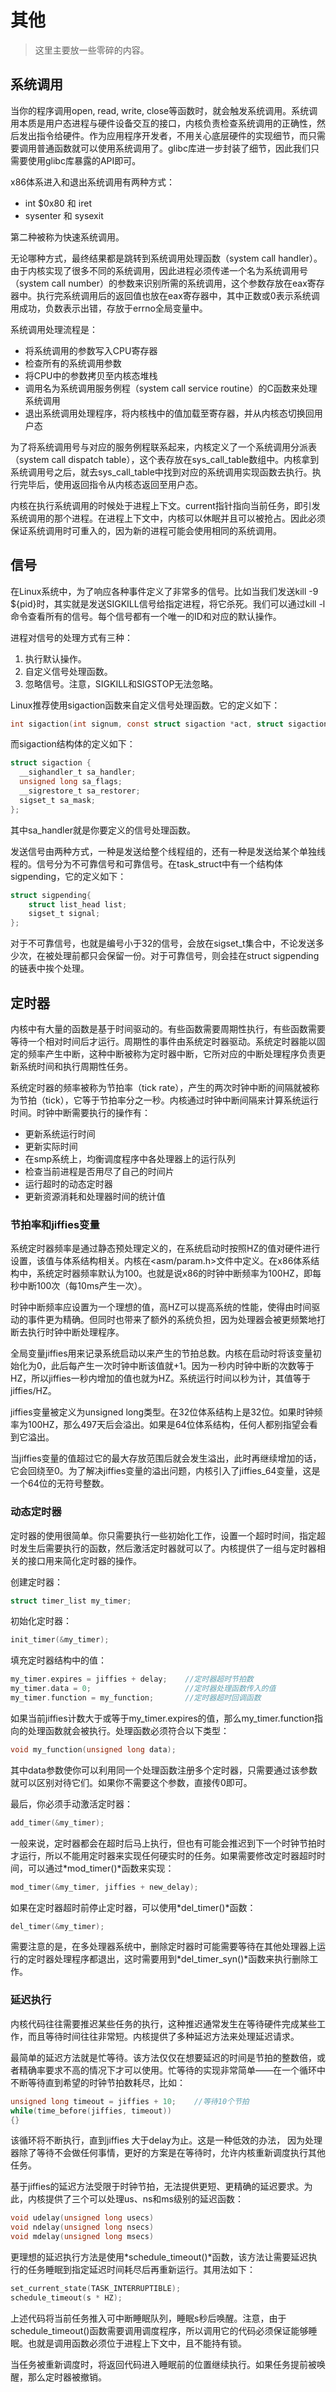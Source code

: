 # 其他

> 这里主要放一些零碎的内容。

## 系统调用

当你的程序调用open, read, write, close等函数时，就会触发系统调用。系统调用本质是用户态进程与硬件设备交互的接口，内核负责检查系统调用的正确性，然后发出指令给硬件。作为应用程序开发者，不用关心底层硬件的实现细节，而只需要调用普通函数就可以使用系统调用了。glibc库进一步封装了细节，因此我们只需要使用glibc库暴露的API即可。

x86体系进入和退出系统调用有两种方式：

- int $0x80 和 iret
- sysenter 和 sysexit

第二种被称为快速系统调用。

无论哪种方式，最终结果都是跳转到系统调用处理函数（system call handler）。由于内核实现了很多不同的系统调用，因此进程必须传递一个名为系统调用号（system call number）的参数来识别所需的系统调用，这个参数存放在eax寄存器中。执行完系统调用后的返回值也放在eax寄存器中，其中正数或0表示系统调用成功，负数表示出错，存放于errno全局变量中。

系统调用处理流程是：

- 将系统调用的参数写入CPU寄存器
- 检查所有的系统调用参数
- 将CPU中的参数拷贝至内核态堆栈
- 调用名为系统调用服务例程（system call service routine）的C函数来处理系统调用
- 退出系统调用处理程序，将内核栈中的值加载至寄存器，并从内核态切换回用户态

为了将系统调用号与对应的服务例程联系起来，内核定义了一个系统调用分派表（system call dispatch table），这个表存放在sys_call_table数组中。内核拿到系统调用号之后，就去sys_call_table中找到对应的系统调用实现函数去执行。执行完毕后，使用返回指令从内核态返回至用户态。

内核在执行系统调用的时候处于进程上下文。current指针指向当前任务，即引发系统调用的那个进程。在进程上下文中，内核可以休眠并且可以被抢占。因此必须保证系统调用时可重入的，因为新的进程可能会使用相同的系统调用。

## 信号

在Linux系统中，为了响应各种事件定义了非常多的信号。比如当我们发送kill -9 ${pid}时，其实就是发送SIGKILL信号给指定进程，将它杀死。我们可以通过kill -l命令查看所有的信号。每个信号都有一个唯一的ID和对应的默认操作。

进程对信号的处理方式有三种：

1. 执行默认操作。
2. 自定义信号处理函数。
3. 忽略信号。注意，SIGKILL和SIGSTOP无法忽略。

Linux推荐使用sigaction函数来自定义信号处理函数。它的定义如下：

```C
int sigaction(int signum, const struct sigaction *act, struct sigaction *oldact);
```

而sigaction结构体的定义如下：

```C
struct sigaction {
  __sighandler_t sa_handler;
  unsigned long sa_flags;
  __sigrestore_t sa_restorer;
  sigset_t sa_mask;   
};
```

其中sa_handler就是你要定义的信号处理函数。

发送信号由两种方式，一种是发送给整个线程组的，还有一种是发送给某个单独线程的。信号分为不可靠信号和可靠信号。在task_struct中有一个结构体sigpending，它的定义如下：

```C
struct sigpending{
    struct list_head list;
    sigset_t signal;
};
```

对于不可靠信号，也就是编号小于32的信号，会放在sigset_t集合中，不论发送多少次，在被处理前都只会保留一份。对于可靠信号，则会挂在struct sigpending的链表中挨个处理。

## 定时器

内核中有大量的函数是基于时间驱动的。有些函数需要周期性执行，有些函数需要等待一个相对时间后才运行。周期性的事件由系统定时器驱动。系统定时器能以固定的频率产生中断，这种中断被称为定时器中断，它所对应的中断处理程序负责更新系统时间和执行周期性任务。

系统定时器的频率被称为节拍率（tick rate），产生的两次时钟中断的间隔就被称为节拍（tick），它等于节拍率分之一秒。内核通过时钟中断间隔来计算系统运行时间。时钟中断需要执行的操作有：

- 更新系统运行时间
- 更新实际时间
- 在smp系统上，均衡调度程序中各处理器上的运行队列
- 检查当前进程是否用尽了自己的时间片
- 运行超时的动态定时器
- 更新资源消耗和处理器时间的统计值

### 节拍率和jiffies变量

系统定时器频率是通过静态预处理定义的，在系统启动时按照HZ的值对硬件进行设置，该值与体系结构相关。内核在<asm/param.h\>文件中定义。在x86体系结构中，系统定时器频率默认为100。也就是说x86的时钟中断频率为100HZ，即每秒中断100次（每10ms产生一次）。

时钟中断频率应设置为一个理想的值，高HZ可以提高系统的性能，使得由时间驱动的事件更为精确。但同时也带来了额外的系统负担，因为处理器会被更频繁地打断去执行时钟中断处理程序。

全局变量jiffies用来记录系统启动以来产生的节拍总数。内核在启动时将该变量初始化为0，此后每产生一次时钟中断该值就+1。因为一秒内时钟中断的次数等于HZ，所以jiffies一秒内增加的值也就为HZ。系统运行时间以秒为计，其值等于jiffies/HZ。

jiffies变量被定义为unsigned long类型。在32位体系结构上是32位。如果时钟频率为100HZ，那么497天后会溢出。如果是64位体系结构，任何人都别指望会看到它溢出。

当jiffies变量的值超过它的最大存放范围后就会发生溢出，此时再继续增加的话，它会回绕至0。为了解决jiffies变量的溢出问题，内核引入了jiffies_64变量，这是一个64位的无符号整数。

### 动态定时器

定时器的使用很简单。你只需要执行一些初始化工作，设置一个超时时间，指定超时发生后需要执行的函数，然后激活定时器就可以了。内核提供了一组与定时器相关的接口用来简化定时器的操作。

创建定时器：

```C
struct timer_list my_timer;
```

初始化定时器：

```C
init_timer(&my_timer);
```

填充定时器结构中的值：

```C
my_timer.expires = jiffies + delay;    //定时器超时节拍数
my_timer.data = 0;                     //定时器处理函数传入的值
my_timer.function = my_function;       //定时器超时回调函数
```

如果当前jiffies计数大于或等于my_timer.expires的值，那么my_timer.function指向的处理函数就会被执行。处理函数必须符合以下类型：

```C
void my_function(unsigned long data);
```

其中data参数使你可以利用同一个处理函数注册多个定时器，只需要通过该参数就可以区别对待它们。如果你不需要这个参数，直接传0即可。

最后，你必须手动激活定时器：

```C
add_timer(&my_timer);
```

一般来说，定时器都会在超时后马上执行，但也有可能会推迟到下一个时钟节拍时才运行，所以不能用定时器来实现任何硬实时的任务。如果需要修改定时器超时时间，可以通过*mod_timer()*函数来实现：

```C
mod_timer(&my_timer, jiffies + new_delay);
```

如果在定时器超时前停止定时器，可以使用*del_timer()*函数：

```C
del_timer(&my_timer);
```

需要注意的是，在多处理器系统中，删除定时器时可能需要等待在其他处理器上运行的定时器处理程序都退出，这时需要用到*del_timer_syn()*函数来执行删除工作。

### 延迟执行

内核代码往往需要推迟某些任务的执行，这种推迟通常发生在等待硬件完成某些工作，而且等待时间往往非常短。内核提供了多种延迟方法来处理延迟请求。

最简单的延迟方法就是忙等待。该方法仅仅在想要延迟的时间是节拍的整数倍，或者精确率要求不高的情况下才可以使用。忙等待的实现非常简单——在一个循环中不断等待直到希望的时钟节拍数耗尽，比如：

```C
unsigned long timeout = jiffies + 10;    //等待10个节拍
while(time_before(jiffies, timeout))
{}
```

该循环将不断执行，直到jiffies 大于delay为止。这是一种低效的办法， 因为处理器除了等待不会做任何事情，更好的方案是在等待时，允许内核重新调度执行其他任务。

基于jiffies的延迟方法受限于时钟节拍，无法提供更短、更精确的延迟要求。为此，内核提供了三个可以处理us、ns和ms级别的延迟函数：

```C
void udelay(unsigned long usecs)
void ndelay(unsigned long nsecs)
void mdelay(unsigned long msecs)
```

更理想的延迟执行方法是使用*schedule_timeout()*函数，该方法让需要延迟执行的任务睡眠到指定延迟时间耗尽后再重新运行。其用法如下：

```C
set_current_state(TASK_INTERRUPTIBLE);
schedule_timeout(s * HZ);
```

上述代码将当前任务推入可中断睡眠队列，睡眠s秒后唤醒。注意，由于schedule_timeout()函数需要调用调度程序，所以调用它的代码必须保证能够睡眠。也就是调用函数必须位于进程上下文中，且不能持有锁。

当任务被重新调度时，将返回代码进入睡眠前的位置继续执行。如果任务提前被唤醒，那么定时器被撤销。

